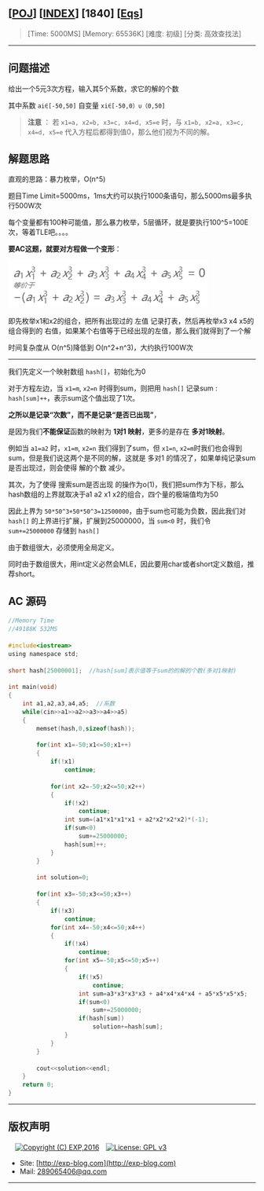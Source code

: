 ## [[POJ](http://poj.org/)] [[INDEX](https://github.com/lyy289065406/POJ-Solving-Reports)] [1840] [[Eqs](http://poj.org/problem?id=1840)]

> [Time: 5000MS] [Memory: 65536K] [难度: 初级] [分类: 高效查找法]

------

## 问题描述

给出一个5元3次方程，输入其5个系数，求它的解的个数

其中系数 `ai∈[-50,50]`  自变量 `xi∈[-50,0）∪（0,50]`


> **注意** ： 若 `x1=a, x2=b, x3=c, x4=d, x5=e` 时，与 `x1=b, x2=a, x3=c, x4=d, x5=e` 代入方程后都得到值0，那么他们视为不同的解。


## 解题思路

直观的思路：暴力枚举，O(n^5)

题目Time Limit=5000ms，1ms大约可以执行1000条语句，那么5000ms最多执行500W次

每个变量都有100种可能值，那么暴力枚举，5层循环，就是要执行100^5=100E次，等着TLE吧。。。。

 

**要AC这题，就要对方程做一个变形**：

![](/reports/POJ1840-Eqs/img/01.png)


即先枚举x1和x2的组合，把所有出现过的 左值 记录打表，然后再枚举x3 x4 x5的组合得到的 右值，如果某个右值等于已经出现的左值，那么我们就得到了一个解

时间复杂度从 O(n^5)降低到 O(n^2+n^3)，大约执行100W次


------


我们先定义一个映射数组 `hash[]`，初始化为0

对于方程左边，当 `x1=m`,  `x2=n` 时得到sum，则把用 `hash[]` 记录sum : `hash[sum]++`，表示sum这个值出现了1次。

**之所以是记录“次数”，而不是记录“是否已出现”**，

是因为我们**不能保证**函数的映射为 **1对1 映射**，更多的是存在 **多对1映射**。

例如当 `a1=a2` 时，`x1=m`, `x2=n` 我们得到了sum，但 `x1=n`, `x2=m`时我们也会得到sum，但是我们说这两个是不同的解，这就是 多对1 的情况了，如果单纯记录sum是否出现过，则会使得 解的个数 减少。

 

其次，为了使得 搜索sum是否出现 的操作为o(1)，我们把sum作为下标，那么hash数组的上界就取决于a1 a2 x1 x2的组合，四个量的极端值均为50

因此上界为 `50*50^3+50*50^3=12500000`，由于sum也可能为负数，因此我们对 `hash[]` 的上界进行扩展，扩展到25000000，当 `sum<0` 时，我们令 `sum+=25000000` 存储到 `hash[]`

由于数组很大，必须使用全局定义。

同时由于数组很大，用int定义必然会MLE，因此要用char或者short定义数组，推荐short。


## AC 源码


```c
//Memory Time
//49188K 532MS 

#include<iostream>
using namespace std;

short hash[25000001];  //hash[sum]表示值等于sum的的解的个数(多对1映射)

int main(void)
{
	int a1,a2,a3,a4,a5;  //系数
	while(cin>>a1>>a2>>a3>>a4>>a5)
	{
		memset(hash,0,sizeof(hash));

		for(int x1=-50;x1<=50;x1++)
		{
			if(!x1)
				continue;
			
			for(int x2=-50;x2<=50;x2++)
			{
				if(!x2)
					continue;
				int sum=(a1*x1*x1*x1 + a2*x2*x2*x2)*(-1);
				if(sum<0)
					sum+=25000000;
				hash[sum]++;
			}
		}

		int solution=0;

		for(int x3=-50;x3<=50;x3++)
		{
			if(!x3)
				continue;
			for(int x4=-50;x4<=50;x4++)
			{
				if(!x4)
					continue;
				for(int x5=-50;x5<=50;x5++)
				{
					if(!x5)
						continue;
					int sum=a3*x3*x3*x3 + a4*x4*x4*x4 + a5*x5*x5*x5;
					if(sum<0)
						sum+=25000000;
					if(hash[sum])
						solution+=hash[sum];
				}
			}
		}

		cout<<solution<<endl;
	}				
	return 0;
}
```

------

## 版权声明

　[![Copyright (C) EXP,2016](https://img.shields.io/badge/Copyright%20(C)-EXP%202016-blue.svg)](http://exp-blog.com)　[![License: GPL v3](https://img.shields.io/badge/License-GPL%20v3-blue.svg)](https://www.gnu.org/licenses/gpl-3.0)
  

- Site: [http://exp-blog.com](http://exp-blog.com) 
- Mail: <a href="mailto:289065406@qq.com?subject=[EXP's Github]%20Your%20Question%20（请写下您的疑问）&amp;body=What%20can%20I%20help%20you?%20（需要我提供什么帮助吗？）">289065406@qq.com</a>


------
